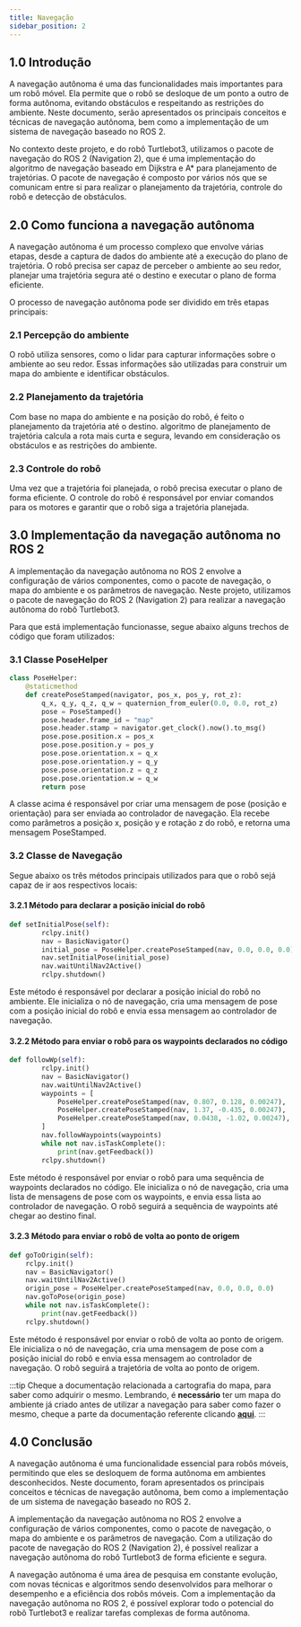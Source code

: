 ```yaml
---
title: Navegação
sidebar_position: 2
---
```


## **1.0** Introdução

A navegação autônoma é uma das funcionalidades mais importantes para um robô móvel. Ela permite que o robô se desloque de um ponto a outro de forma autônoma, evitando obstáculos e respeitando as restrições do ambiente. Neste documento, serão apresentados os principais conceitos e técnicas de navegação autônoma, bem como a implementação de um sistema de navegação baseado no ROS 2.

No contexto deste projeto, e do robô Turtlebot3, utilizamos o pacote de navegação do ROS 2 (Navigation 2), que é uma implementação do algoritmo de navegação baseado em Dijkstra e A* para planejamento de trajetórias. O pacote de navegação é composto por vários nós que se comunicam entre si para realizar o planejamento da trajetória, controle do robô e detecção de obstáculos.

## **2.0** Como funciona a navegação autônoma

A navegação autônoma é um processo complexo que envolve várias etapas, desde a captura de dados do ambiente até a execução do plano de trajetória. O robô precisa ser capaz de perceber o ambiente ao seu redor, planejar uma trajetória segura até o destino e executar o plano de forma eficiente.

O processo de navegação autônoma pode ser dividido em três etapas principais:

### **2.1** Percepção do ambiente

O robô utiliza sensores, como o lidar para capturar informações sobre o ambiente ao seu redor. Essas informações são utilizadas para construir um mapa do ambiente e identificar obstáculos.

### **2.2** Planejamento da trajetória

Com base no mapa do ambiente e na posição do robô, é feito o planejamento da trajetória até o destino. algoritmo de planejamento de trajetória calcula a rota mais curta e segura, levando em consideração os obstáculos e as restrições do ambiente.

### **2.3** Controle do robô

Uma vez que a trajetória foi planejada, o robô precisa executar o plano de forma eficiente. O controle do robô é responsável por enviar comandos para os motores e garantir que o robô siga a trajetória planejada.

## **3.0** Implementação da navegação autônoma no ROS 2

A implementação da navegação autônoma no ROS 2 envolve a configuração de vários componentes, como o pacote de navegação, o mapa do ambiente e os parâmetros de navegação. Neste projeto, utilizamos o pacote de navegação do ROS 2 (Navigation 2) para realizar a navegação autônoma do robô Turtlebot3.

Para que está implementação funcionasse, segue abaixo alguns trechos de código que foram utilizados:

### **3.1** Classe PoseHelper

```python
class PoseHelper:
    @staticmethod
    def createPoseStamped(navigator, pos_x, pos_y, rot_z):
        q_x, q_y, q_z, q_w = quaternion_from_euler(0.0, 0.0, rot_z)
        pose = PoseStamped()
        pose.header.frame_id = "map"
        pose.header.stamp = navigator.get_clock().now().to_msg()
        pose.pose.position.x = pos_x
        pose.pose.position.y = pos_y
        pose.pose.orientation.x = q_x
        pose.pose.orientation.y = q_y
        pose.pose.orientation.z = q_z
        pose.pose.orientation.w = q_w
        return pose
```

A classe acima é responsável por criar uma mensagem de pose (posição e orientação) para ser enviada ao controlador de navegação. Ela recebe como parâmetros a posição x, posição y e rotação z do robô, e retorna uma mensagem PoseStamped.

### **3.2** Classe de Navegação

Segue abaixo os três métodos principais utilizados para que o robô sejá capaz de ir aos respectivos locais:

#### **3.2.1** Método para declarar a posição inicial do robô

```python
def setInitialPose(self):
        rclpy.init()
        nav = BasicNavigator()
        initial_pose = PoseHelper.createPoseStamped(nav, 0.0, 0.0, 0.0)
        nav.setInitialPose(initial_pose)
        nav.waitUntilNav2Active()
        rclpy.shutdown()
```

Este método é responsável por declarar a posição inicial do robô no ambiente. Ele inicializa o nó de navegação, cria uma mensagem de pose com a posição inicial do robô e envia essa mensagem ao controlador de navegação.

#### **3.2.2** Método para enviar o robô para os waypoints declarados no código

```python
def followWp(self):
        rclpy.init()
        nav = BasicNavigator()
        nav.waitUntilNav2Active()
        waypoints = [
            PoseHelper.createPoseStamped(nav, 0.807, 0.128, 0.00247),
            PoseHelper.createPoseStamped(nav, 1.37, -0.435, 0.00247),
            PoseHelper.createPoseStamped(nav, 0.0438, -1.02, 0.00247),
        ]
        nav.followWaypoints(waypoints)
        while not nav.isTaskComplete():
            print(nav.getFeedback())
        rclpy.shutdown()
```

Este método é responsável por enviar o robô para uma sequência de waypoints declarados no código. Ele inicializa o nó de navegação, cria uma lista de mensagens de pose com os waypoints, e envia essa lista ao controlador de navegação. O robô seguirá a sequência de waypoints até chegar ao destino final.

#### **3.2.3** Método para enviar o robô de volta ao ponto de origem

```python
def goToOrigin(self):
    rclpy.init()
    nav = BasicNavigator()
    nav.waitUntilNav2Active()
    origin_pose = PoseHelper.createPoseStamped(nav, 0.0, 0.0, 0.0)
    nav.goToPose(origin_pose)
    while not nav.isTaskComplete():
        print(nav.getFeedback())
    rclpy.shutdown()
```

Este método é responsável por enviar o robô de volta ao ponto de origem. Ele inicializa o nó de navegação, cria uma mensagem de pose com a posição inicial do robô e envia essa mensagem ao controlador de navegação. O robô seguirá a trajetória de volta ao ponto de origem.

:::tip
Cheque a documentação relacionada a cartografia do mapa, para saber como adquirir o mesmo. Lembrando, é **necessário** ter um mapa do ambiente já criado antes de utilizar a navegação para saber como fazer o mesmo, cheque a parte da documentação referente clicando [**aqui**](/Sprint%202/Robo/cartography).
:::

## **4.0** Conclusão

A navegação autônoma é uma funcionalidade essencial para robôs móveis, permitindo que eles se desloquem de forma autônoma em ambientes desconhecidos. Neste documento, foram apresentados os principais conceitos e técnicas de navegação autônoma, bem como a implementação de um sistema de navegação baseado no ROS 2.

A implementação da navegação autônoma no ROS 2 envolve a configuração de vários componentes, como o pacote de navegação, o mapa do ambiente e os parâmetros de navegação. Com a utilização do pacote de navegação do ROS 2 (Navigation 2), é possível realizar a navegação autônoma do robô Turtlebot3 de forma eficiente e segura.

A navegação autônoma é uma área de pesquisa em constante evolução, com novas técnicas e algoritmos sendo desenvolvidos para melhorar o desempenho e a eficiência dos robôs móveis. Com a implementação da navegação autônoma no ROS 2, é possível explorar todo o potencial do robô Turtlebot3 e realizar tarefas complexas de forma autônoma.
